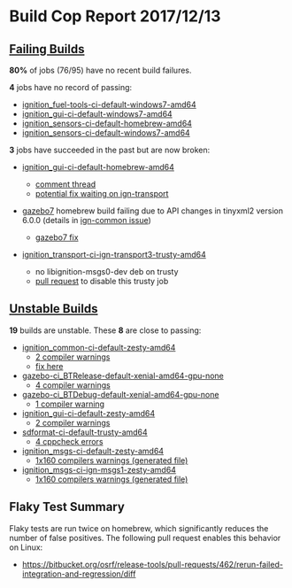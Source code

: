 # Build Cop Report 2017/12/13 #

## [Failing Builds](https://build.osrfoundation.org/view/main/view/BuildCopFail/) ##

**80%** of jobs (76/95) have no recent build failures.

**4** jobs have no record of passing:

* [ignition_fuel-tools-ci-default-windows7-amd64](https://build.osrfoundation.org/view/main/view/BuildCopFail/job/ignition_fuel-tools-ci-default-windows7-amd64/3)
* [ignition_gui-ci-default-windows7-amd64](https://build.osrfoundation.org/view/main/view/BuildCopFail/job/ignition_gui-ci-default-windows7-amd64/81)
* [ignition_sensors-ci-default-homebrew-amd64](https://build.osrfoundation.org/view/main/view/BuildCopFail/job/ignition_sensors-ci-default-homebrew-amd64//3)
* [ignition_sensors-ci-default-windows7-amd64](https://build.osrfoundation.org/view/main/view/BuildCopFail/job/ignition_sensors-ci-default-windows7-amd64/6)

**3** jobs have succeeded in the past but are now broken:

* [ignition_gui-ci-default-homebrew-amd64](https://build.osrfoundation.org/view/main/view/BuildCopFail/job/ignition_gui-ci-default-homebrew-amd64/32)
    * [comment thread](https://bitbucket.org/ignitionrobotics/ign-gui/pull-requests/46/widgets-from-messages-part-3/diff#comment-47059040)
    * [potential fix waiting on ign-transport](https://bitbucket.org/ignitionrobotics/ign-gui/pull-requests/73/ign-cmake/diff#comment-51768678)

* [gazebo7](https://build.osrfoundation.org/view/main/view/BuildCopFail/job/gazebo-ci-gazebo7-homebrew-amd64/189) homebrew build failing due to API changes in tinyxml2 version 6.0.0 (details in [ign-common issue](https://bitbucket.org/ignitionrobotics/ign-common/issues/28/build-fails-with-tinyxml2-60))
    * [gazebo7 fix](https://bitbucket.org/osrf/gazebo/pull-requests/2824)

* [ignition_transport-ci-ign-transport3-trusty-amd64](https://build.osrfoundation.org/view/main/view/BuildCopFail/job/ignition_transport-ci-ign-transport3-trusty-amd64/9)
    * no libignition-msgs0-dev deb on trusty
    * [pull request](https://bitbucket.org/osrf/release-tools/pull-requests/483) to disable this trusty job

## [Unstable Builds](https://build.osrfoundation.org/view/main/view/BuildCopFail/) ##

**19** builds are unstable. These **8** are close to passing:

* [ignition_common-ci-default-zesty-amd64](https://build.osrfoundation.org/view/main/view/BuildCopFail/job/ignition_common-ci-default-zesty-amd64)
    * [2 compiler warnings](https://build.osrfoundation.org/view/main/view/BuildCopFail/job/ignition_common-ci-default-zesty-amd64/warnings)
    * [fix here](https://bitbucket.org/ignitionrobotics/ign-common/pull-requests/88)
* [gazebo-ci_BTRelease-default-xenial-amd64-gpu-none](https://build.osrfoundation.org/view/main/view/BuildCopFail/job/gazebo-ci_BTRelease-default-xenial-amd64-gpu-none)
    * [4 compiler warnings](https://build.osrfoundation.org/view/main/view/BuildCopFail/job/gazebo-ci_BTRelease-default-xenial-amd64-gpu-none/warnings)
* [gazebo-ci_BTDebug-default-xenial-amd64-gpu-none](https://build.osrfoundation.org/view/main/view/BuildCopFail/job/gazebo-ci_BTDebug-default-xenial-amd64-gpu-none)
    * [1 compiler warning](https://build.osrfoundation.org/view/main/view/BuildCopFail/job/gazebo-ci_BTDebug-default-xenial-amd64-gpu-none/warnings)
* [ignition_gui-ci-default-zesty-amd64](https://build.osrfoundation.org/view/main/view/BuildCopFail/job/ignition_gui-ci-default-zesty-amd64/)
    * [2 compiler warnings](https://build.osrfoundation.org/view/main/view/BuildCopFail/job/ignition_gui-ci-default-zesty-amd64/lastCompletedBuild/warnings21Result)
* [sdformat-ci-default-trusty-amd64](https://build.osrfoundation.org/view/main/view/BuildCopFail/job/sdformat-ci-default-trusty-amd64/)
    * [4 cppcheck errors](https://build.osrfoundation.org/view/main/view/BuildCopFail/job/sdformat-ci-default-trusty-amd64/lastCompletedBuild/cppcheckResult)
* [ignition_msgs-ci-default-zesty-amd64](https://build.osrfoundation.org/view/main/view/BuildCopFail/job/ignition_msgs-ci-default-zesty-amd64/)
    * [1x160 compilers warnings (generated file)](https://build.osrfoundation.org/view/main/view/BuildCopFail/job/ignition_msgs-ci-default-zesty-amd64/lastSuccessfulBuild/warnings21Result/)
* [ignition_msgs-ci-ign-msgs1-zesty-amd64](https://build.osrfoundation.org/view/main/view/BuildCopFail/job/ignition_msgs-ci-ign-msgs1-zesty-amd64/)
    * [1x160 compilers warnings (generated file)](https://build.osrfoundation.org/view/main/view/BuildCopFail/job/ignition_msgs-ci-ign-msgs1-zesty-amd64/lastSuccessfulBuild/warnings21Result/)


## Flaky Test Summary

Flaky tests are run twice on homebrew, which significantly reduces the number of false positives. The following pull request enables this behavior on Linux:

* https://bitbucket.org/osrf/release-tools/pull-requests/462/rerun-failed-integration-and-regression/diff